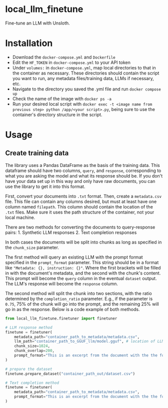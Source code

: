 # local_llm_finetune
Fine-tune an LLM with Unsloth.

# Installation
- Download the `docker-compose.yml` and `Dockerfile`
- Edit the `HF_TOKEN` in `docker-compose.yml` to your API token
- Under `volumes:` in `docker-compose.yml`, map local directories to that in the container as necessary. These directories should contain the script you want to run, any metadata files/training data, LLMs if necessary, etc.
- Navigate to the directory you saved the .yml file and run `docker compose up`
- Check the name of the image with `docker ps -a`
- Run your desired local script with `docker exec -t <image name from previous step> python /app/<your script>.py`, being sure to use the container's directory structure in the script.

# Usage
## Create training data
The library uses a Pandas DataFrame as the basis of the training data. This dataframe should have two columns, `query`, and `response`, corresponding to what you are asking the model and what its response should be. If you don't have your data set up in this way and only have raw documents, you can use the library to get it into this format.

First, convert your documents into `.txt` format. Then, create a `metadata.csv` file. This file can contain any columns desired, but must at least have one column named `filepath`. This column should contain the location of the `.txt` files. Make sure it uses the path structure of the container, not your local machine.

There are two methods for converting the documents to query-response pairs:
	1. Synthetic LLM responses
	2. Text completion responses

In both cases the documents will be split into chunks as long as specified in the `chunk_size` parameter. 

The first method will query an existing LLM with the prompt format specified in the `prompt_format` parameter. This string should be in a format like `"Metadata: {}, instruction: {}"`. Where the first brackets will be filled in with the document's metadata, and the second with the chunk's content. This prompt will become the `query` column in the eventual `dataset` output. The LLM's response will become the `response` column.

The second method will split the chunk into two sections, with the ratio determined by the `completion_ratio` parameter. E.g., if the parameter is `0.75`, 75% of the chunk will go into the prompt, and the remaining 25% will go in as the response. Below is a code example of both methods.

```py
from local_llm_finetune.finetuner import finetuner

# LLM response method
finetune = finetuner(
    metadata_path="container_path_to_metadata/metadata.csv",
    llm_path="container_path_to_GGUF_llm/model.gguf", # location of LLM, if not passed, will default to text completion method
    chunk_size=1024,
    chunk_overlap=200,
    prompt_format="This is an excerpt from the document with the the following metadata: {}. It is currently about 1000 words long. Summarize the information to about 100 words, keeping special note of key figures, statistics, and policy recommendations made. Here is the excerpt: '{}'",
)

# prepare the dataset
finetune.prepare_dataset("container_path_out/dataset.csv")

# Text completion method
finetune = finetuner(
    metadata_path="container_path_to_metadata/metadata.csv",
    prompt_format="This is an excerpt from the document with the the following metadata: {}. It is currently about 750 words long. Complete the excerpt with a new text about one third as long. Here is the excerpt: '{}'",
)
```
